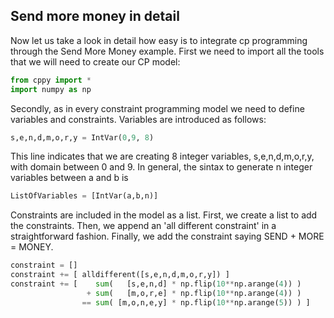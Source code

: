 ## Send more money in detail

Now let us take a look in detail how easy is to integrate cp programming through the Send More Money example. 
First we need to import all the tools that we will need to create our CP model:

```python
from cppy import *
import numpy as np
```

Secondly, as in every constraint programming model we need to define variables and constraints. Variables are introduced 
as follows:

```python
s,e,n,d,m,o,r,y = IntVar(0,9, 8)
```

This line indicates that we are creating 8 integer variables, s,e,n,d,m,o,r,y, with domain between 0 and 9. In general, the sintax to generate
n integer variables between a and b is

```python
ListOfVariables = [IntVar(a,b,n)]
```


Constraints are included in the model as a list. First, we create a list to add the constraints. Then, we append an 'all different constraint' in a straightforward fashion. Finally, we add the constraint saying SEND + MORE = MONEY. 

```python
constraint = []
constraint += [ alldifferent([s,e,n,d,m,o,r,y]) ]
constraint += [    sum(   [s,e,n,d] * np.flip(10**np.arange(4)) )
                 + sum(   [m,o,r,e] * np.flip(10**np.arange(4)) )
                == sum( [m,o,n,e,y] * np.flip(10**np.arange(5)) ) ]
```             
       
